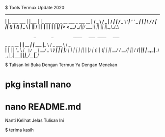 $ Tools Termux Update 2020

_              _       _
| |_ ___   ___ | |___  | |_ ___ _ __ _ __ ___  _   ___  __
| __/ _ \ / _ \| / __| | __/ _ \ '__| '_ ` _ \| | | \ \/ /
| || (_) | (_) | \__ \ | ||  __/ |  | | | | | | |_| |>  <
 \__\___/ \___/|_|___/  \__\___|_|  |_| |_| |_|\__,_/_/\_\

                 _       _         ____   ___ ____   ___
 _   _ _ __   __| | __ _| |_ ___  |___ \ / _ \___ \ / _ \
| | | | '_ \ / _` |/ _` | __/ _ \   __) | | | |__) | | | |
| |_| | |_) | (_| | (_| | ||  __/  / __/| |_| / __/| |_| |
 \__,_| .__/ \__,_|\__,_|\__\___| |_____|\___/_____|\___/

$ Tulisan Ini Buka Dengan Termux Ya Dengan
  Menekan

# pkg install nano

# nano README.md
  Nanti Kelihat Jelas Tulisan Ini

$ terima kasih
